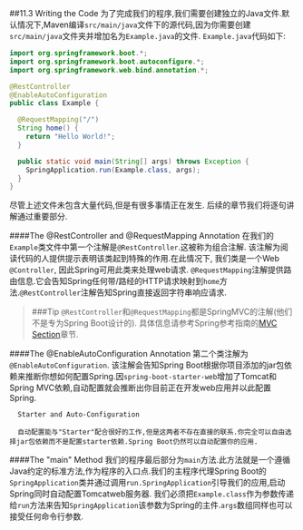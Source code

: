 ##11.3 Writing the Code
为了完成我们的程序,我们需要创建独立的Java文件.默认情况下,Maven编译`src/main/java`文件下的源代码,因为你需要创建`src/main/java`文件夹并增加名为`Example.java`的文件.
`Example.java`代码如下:
```java
import org.springframework.boot.*;
import org.springframework.boot.autoconfigure.*;
import org.springframework.web.bind.annotation.*;

@RestController
@EnableAutoConfiguration
public class Example {

  @RequestMapping("/")
  String home() {
    return "Hello World!";
  }

  public static void main(String[] args) throws Exception {
    SpringApplication.run(Example.class, args);
  }
}
```
尽管上述文件未包含大量代码,但是有很多事情正在发生. 后续的章节我们将逐句讲解通过重要部分.

####The @RestController and @RequestMapping Annotation
在我们的`Example`类文件中第一个注解是`@RestController`.这被称为组合注解. 该注解为阅读代码的人提供提示表明该类起到特殊的作用.在此情况下, 我们类是一个Web `@Controller`, 因此Spring可用此类来处理web请求.
`@RequestMapping`注解提供路由信息.它会告知Spring任何带/路经的HTTP请求映射到`home`方法.`@RestController`注解告知Spring直接返回字符串响应请求.

>###Tip
>`@RestController`和`@RequestMapping`都是SpringMVC的注解(他们不是专为Spring Boot设计的). 具体信息请参考Spring参考指南的[MVC Section](https://docs.spring.io/spring/docs/5.0.6.RELEASE/spring-framework-reference/web.html#mvc)章节.

####The @EnableAutoConfiguration Annotation
第二个类注解为`@EnableAutoConfiguration`. 该注解会告知Spring Boot根据你项目添加的jar包依赖来推断你想如何配置Spring.因`spring-boot-starter-web`增加了Tomcat和Spring MVC依赖,自动配置就会推断出你目前正在开发web应用并以此配置Spring.

```
  Starter and Auto-Configuration
  
  自动配置能与"Starter"配合很好的工作,但是这两者不存在直接的联系.你完全可以自由选择jar包依赖而不是配置starter依赖.Spring Boot仍然可以自动配置你的应用.
```
####The "main" Method
我们的程序最后部分为`main`方法.此方法就是一个遵循Java约定的标准方法,作为程序的入口点.我们的主程序代理Spring Boot的`SpringApplication`类并通过调用`run.SpringApplication`引导我们的应用,启动Spring同时自动配置Tomcatweb服务器.
我们必须把`Example.class`作为参数传递给`run`方法来告知`SpringApplication`该参数为Spring的主件.`args`数组同样也可以接受任何命令行参数.
